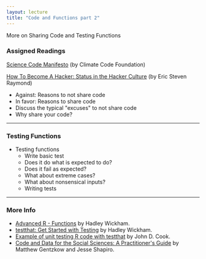 ```yaml
---
layout: lecture
title: "Code and Functions part 2"
---
```


<p class="message">
  More on Sharing Code and Testing Functions
</p>


### Assigned Readings


<a href="http://sciencecodemanifesto.org/" target="_blank"><i class="fa fa-newspaper-o" aria-hidden="true"></i> Science Code Manifesto</a> (by Climate Code Foundation)

<a href="http://www.catb.org/~esr/faqs/hacker-howto.html#status" target="_blank"><i class="fa fa-newspaper-o" aria-hidden="true"></i> How To Become A Hacker: Status in the Hacker Culture</a> (by Eric Steven Raymond)


- Against: Reasons to not share code
- In favor: Reasons to share code
- Discuss the typical "excuses" to not share code
- Why share your code?

-----


### Testing Functions

- Testing functions
	+ Write basic test
	+ Does it do what is expected to do?
	+ Does it fail as expected?
	+ What about extreme cases?
	+ What about nonsensical inputs?
	+ Writing tests


-----

<h3>
	<span class="fa fa-info-circle fa-lg main-list-item-icon"></span>
	More Info
</h3>

- [Advanced R - Functions](http://adv-r.had.co.nz/Functions.html) by Hadley Wickham.
- [testthat: Get Started with Testing](https://journal.r-project.org/archive/2011-1/RJournal_2011-1_Wickham.pdf) by Hadley Wickham.
- [Example of unit testing R code with testthat](http://www.johndcook.com/blog/2013/06/12/example-of-unit-testing-r-code-with-testthat/) by John D. Cook.
- [Code and Data for the Social Sciences: A Practitioner's Guide](https://web.stanford.edu/~gentzkow/research/CodeAndData.pdf) by Matthew Gentzkow and Jesse Shapiro.
